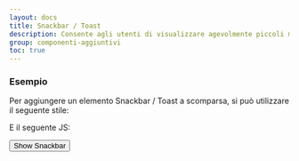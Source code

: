 ```yaml
---
layout: docs
title: Snackbar / Toast
description: Consente agli utenti di visualizzare agevolmente piccoli messaggi o notifiche a scomparsa, per visualizzare ad esempio l'Esito di un'operazione 
group: componenti-aggiuntivi
toc: true
---
```


### Esempio

Per aggiungere un elemento Snackbar / Toast a scomparsa, si può utilizzare il seguente stile:

<style>
  /* Elemento Snackbar / Toast posizionato in basso al centro dello schermo */
#snackbar {
    visibility: hidden; /* Nascosto di default. Visualizzato tramite click */
    min-width: 250px; /* Larghezza minima */
    margin-left: -125px; /* Divide la larghezza minima per due */
    background-color: #003366; /* Colore di sfondo */
    color: #fff; /* Colore del testo */
    text-align: center; /* Testo centrato */
    border-radius: 8px; /* Stondatura del toast */
    padding: 16px; /* Padding */
    position: fixed; /* Posizionamento */
    z-index: 1; /* Aggiunge un z-index se necessario */
    left: 50%; /* Centra la snackbar */
    bottom: 30px; /* Spazio dal fondo dello schermo */
}

/* Visualizza la snackbar (ATTENZIONE: La classe viene aggiunta da JS). */
#snackbar.show {
    visibility: visible; /* Visualizzazione */

/* Animazione: mezzo secondo per eseguire il fade-in. Dopo due secondi e mezzo, esegue il fade-out */
    -webkit-animation: fadein 0.5s, fadeout 0.5s 2.5s;
    animation: fadein 0.5s, fadeout 0.5s 2.5s;
}

/* Animazioni */
@-webkit-keyframes fadein {
    from {bottom: 0; opacity: 0;} 
    to {bottom: 30px; opacity: 1;}
}

@keyframes fadein {
    from {bottom: 0; opacity: 0;}
    to {bottom: 30px; opacity: 1;}
}

@-webkit-keyframes fadeout {
    from {bottom: 30px; opacity: 1;} 
    to {bottom: 0; opacity: 0;}
}

@keyframes fadeout {
    from {bottom: 30px; opacity: 1;}
    to {bottom: 0; opacity: 0;}
}
</style>

E il seguente JS:

<script>
function myFunction() {
    // Prendi la snackbar tramite ID
    var x = document.getElementById("snackbar");

    // Aggiungi la classe "show" alla snackbar
    x.className = "show";

    // Dopo 3 secondi, rimuovi la classe dal DIV
    setTimeout(function(){ x.className = x.className.replace("show", ""); }, 3000);
}
</script>



<div class="container">
          <div class="row">
            <!-- In questo esempio usiamo un pulsante per aprire la Snackbar -->
<button class="btn mb-1 btn-primary" onclick="myFunction()">Show Snackbar</button>

<!-- Il DIV della Snackbar -->
<div id="snackbar">Some text some message..</div>  
          </div>
      </div>
